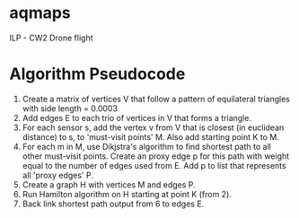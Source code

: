 # aqmaps
ILP - CW2 Drone flight

# Algorithm Pseudocode
1. Create a matrix of vertices V that follow a pattern of equilateral triangles with side length = 0.0003
2. Add edges E to each trio of vertices in V that forms a triangle.
3. For each sensor s, add the vertex v from V that is closest (in euclidean distance) to s, to 'must-visit points' M. Also add starting point K to M.
4. For each m in M, use Dikjstra's algorithm to find shortest path to all other must-visit points. Create an proxy edge p for this path with weight equal to the number of edges used from E. Add p to list that represents all 'proxy edges' P.
5. Create a graph H with vertices M and edges P.
6. Run Hamilton algorithm on H starting at point K (from 2).
7. Back link shortest path output from 6 to edges E. 

